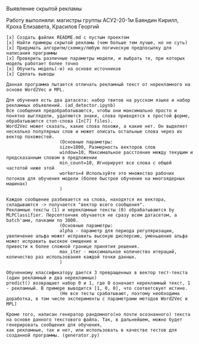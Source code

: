 Выявление скрытой рекламы

Работу выполняли: магистры группы АСУ2-20-1м Баяндин Кирилл, Кроха Елизавета, Красилов Георгий 

    [x] Создать файлик README.md с пустым проектом
    [x] Найти примеры скрытой рекламы (чем больше тем лучше, но не суть)
    [x] Придумать алгоритм/схемку/любую логическую предпосылку для написания программы
    [x] Проверить различные параметры модели, и выбрать те, при которых модель работает более точно
    [x] Обучить модель(-и) на основе источников
    [x] Сделать выводы
    
    Данная программа пытается отличать рекламный текст от нерекламного на основе Word2Vec и MPL. 
    
    Для обучения есть два датасета: набор твитов на русском языке и набор рекламных объявлений. (ad_detector.ipynb)
    Все сообщения предобрабатываются, чтобы они максимально просто и понятно выглядели, удаляются знаки, слова приводятся к простой форме, обрабатываются стоп-слова (In[7] files).
    Word2Vec может сказать, какие слова похожи, а какие нет. Он выделяет несколько популярных слов и может описать остальные слова через их вектор похожестей.
                        (Основные параметры:
                        size=1000, Размерность векторов слов
                        window=10, Максимальное расстояние между текущим и предсказанным словом в предложении
                        min_count=10, Игнорирует все слова с общей частотой ниже этой
                        workers=4 Используйте это множество рабочих потоков для обучения модели (более быстрое обучение на многоядерных машинах)
                        )
                        
    Каждое сообщение разбивается на слова, находятся их вектора, складываются -> получается "вектор всего сообщения".
    Рекламные тексты (1) и нерекламные тексты (0) обрабатываются by MLPClassifier. Персептончик обучается не сразу всем датасетом, а batch'ами, пачками по 3000.
                        (Основные параметры:
                        alpha - параметр для периода регуляризации, увеличение альфа может исправить высокую дисперсию, уменьшение альфа может исправить высокое смещение и                                         привести к более сложной границе принятия решения.
                        max_iter - максимальное количество итераций, количество раз использования каждой точки данных.
                        )
                        
    Обученному классификатору дается 3 превращенных в вектор тест-текста (один рекламный и два нерекламных) 
    predict() возвращает набор 0 и 1, где 0 означает нерекламный текст, 1 - рекламный. В примере выводится [1, 0, 0], что соответсвует истине.
                        (Не все тесты срабатывают, поэтому необходима доработка, в том числе эксперименты с параметрами методов Word2Vec и MPL)
    
    Кроме того, написан генератор рандомного(но почти осознанного) текста на основе данного текстового файла. Так, в дальнейшем, можно будет генерировать сообщения для обучения,
    как рекламные, так и нет, или использовать в качестве тестов для созданной программы. (generator.py)
